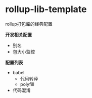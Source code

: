 # rollup-lib-template
rollup打包库的经典配置

**开发相关配置**
- 别名
- 包大小监控

**配置列表**
- babel
   - 代码转译
   - polyfill
- 代码混淆